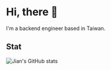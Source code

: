 # Hi, there 👋

I'm a backend engineer based in Taiwan.

## Stat

![Jian's GitHub stats](https://github-readme-stats.vercel.app/api?username=JianLiu666&show_icons=true&theme=calm)
